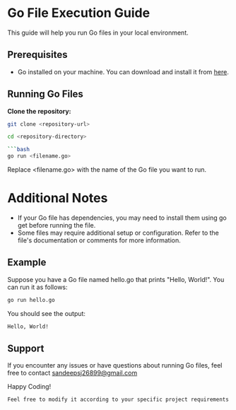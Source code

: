 # Go File Execution Guide

This guide will help you run Go files in your local environment.

## Prerequisites

- Go installed on your machine. You can download and install it from [here](https://golang.org/doc/install).

## Running Go Files

**Clone the repository:**

   ```bash
   git clone <repository-url>

cd <repository-directory>

```bash
go run <filename.go>
```

Replace <filename.go> with the name of the Go file you want to run.

# Additional Notes

- If your Go file has dependencies, you may need to install them using go get before running the file.
- Some files may require additional setup or configuration. Refer to the file's documentation or comments for more information.

## Example

Suppose you have a Go file named hello.go that prints "Hello, World!". You can run it as follows:

```bash
go run hello.go
```

You should see the output:
```bash
Hello, World!
```

## Support
If you encounter any issues or have questions about running Go files, feel free to contact sandeepsj26899@gmail.com

Happy Coding!

```bash
Feel free to modify it according to your specific project requirements and conventions.
```